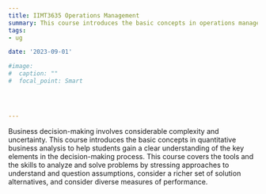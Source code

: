 ```yaml
---
title: IIMT3635 Operations Management
summary: This course introduces the basic concepts in operations management.
tags:
- ug

date: '2023-09-01'

#image:
#  caption: ""
#  focal_point: Smart




---
```

Business decision-making involves considerable complexity and uncertainty. This course introduces the basic concepts in quantitative business analysis to help students gain a clear understanding of the key elements in the decision-making process. This course covers the tools and the skills to analyze and solve problems by stressing approaches to understand and question assumptions, consider a richer set of solution alternatives, and consider diverse measures of performance.
